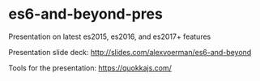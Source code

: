 # es6-and-beyond-pres
Presentation on latest es2015, es2016, and es2017+ features

Presentation slide deck:
http://slides.com/alexvoerman/es6-and-beyond

Tools for the presentation:
https://quokkajs.com/



